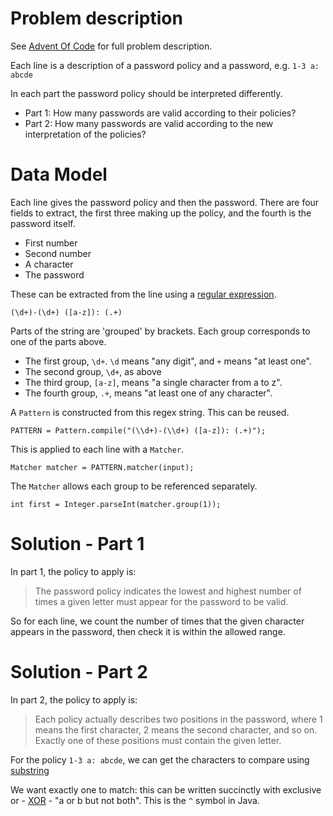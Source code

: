 # Problem description

See [Advent Of Code](https://adventofcode.com/2020/day/2) for full problem description.

Each line is a description of a password policy and a password, e.g.
```1-3 a: abcde```

In each part the password policy should be interpreted differently.

- Part 1: How many passwords are valid according to their policies?
- Part 2: How many passwords are valid according to the new interpretation of the policies?

# Data Model

Each line gives the password policy and then the password. 
There are four fields to extract, the first three making up the policy, and the fourth is the password itself.
- First number
- Second number
- A character
- The password

These can be extracted from the line using a [regular expression](https://www.w3schools.com/java/java_regex.asp).

```(\d+)-(\d+) ([a-z]): (.+)```

Parts of the string are 'grouped' by brackets. Each group corresponds to one of the parts above.
- The first group, `\d+`. `\d` means "any digit", and `+` means "at least one".
- The second group, `\d+`, as above
- The third group, `[a-z]`, means "a single character from a to z".
- The fourth group, `.+`, means "at least one of any character".

A `Pattern` is constructed from this regex string. This can be reused.
 
```PATTERN = Pattern.compile("(\\d+)-(\\d+) ([a-z]): (.+)");```

This is applied to each line with a `Matcher`.

```Matcher matcher = PATTERN.matcher(input);```

The `Matcher` allows each group to be referenced separately.

```int first = Integer.parseInt(matcher.group(1));```
            
# Solution - Part 1

In part 1, the policy to apply is:
> The password policy indicates the lowest and highest number of times 
> a given letter must appear for the password to be valid.

So for each line, we count the number of times that the given character appears in the password,
then check it is within the allowed range.

# Solution - Part 2

In part 2, the policy to apply is:
> Each policy actually describes two positions in the password, where 1 means the first character, 
> 2 means the second character, and so on.
> Exactly one of these positions must contain the given letter.

For the policy `1-3 a: abcde`, we can get the characters to compare using
[substring](https://www.w3schools.com/java/java_strings.asp)

We want exactly one to match: this can be written succinctly with exclusive or - 
[XOR](https://www.w3schools.com/java/java_operators.asp) - "a or b but not both".
This is the `^` symbol in Java.

